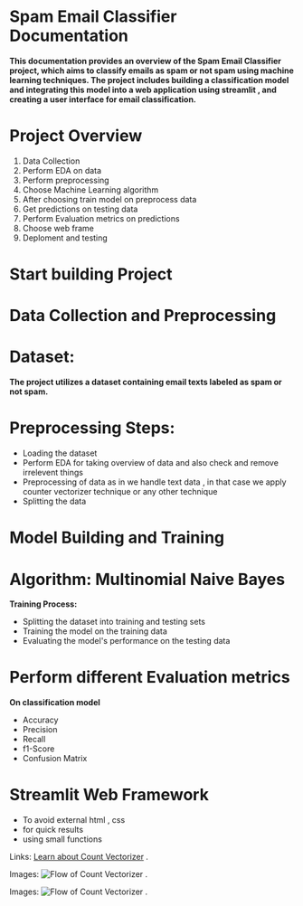 
# Spam Email Classifier Documentation

**This documentation provides an overview of the Spam Email Classifier project, which aims to classify emails as spam or not spam using machine learning techniques. The project includes building a classification model and integrating this model into a web application using streamlit , and creating a user interface for email classification.**

# Project Overview
1. Data Collection 
2. Perform EDA on data
3. Perform preprocessing 
4. Choose Machine Learning algorithm 
5. After choosing train model on preprocess data
6. Get predictions on testing data
7. Perform Evaluation metrics on predictions
8. Choose web frame 
9. Deploment and testing
 
# Start building Project
# Data Collection and Preprocessing
# Dataset:
**The project utilizes a dataset containing email texts labeled as spam or not spam.**
# Preprocessing Steps:
- Loading the dataset
- Perform EDA for taking overview of data and also check and remove irrelevent things
- Preprocessing of data as in we handle text data , in that case we apply counter vectorizer technique or any other technique 
- Splitting the data


# Model Building and Training
# Algorithm: Multinomial Naive Bayes
**Training Process:**
- Splitting the dataset into training and testing sets
- Training the model on the training data
- Evaluating the model's performance on the testing data

# Perform different Evaluation metrics 
**On classification model**
- Accuracy 
- Precision
- Recall
- f1-Score
- Confusion Matrix

# Streamlit Web Framework 
- To avoid external html , css
- for quick results 
- using small functions

 Links: [Learn about Count Vectorizer]( https://scikit-learn.org/stable/modules/generated/sklearn.feature_extraction.text.CountVectorizer.html) .


 Images: ![Flow of Count Vectorizer](https://www.researchgate.net/publication/354354484/figure/fig2/AS:1080214163595268@1634554534648/Illustration-of-count-vectorization.jpg) .

  Images: ![Flow of Count Vectorizer](https://www.educative.io/api/edpresso/shot/5197621598617600/image/6596233398321152) .